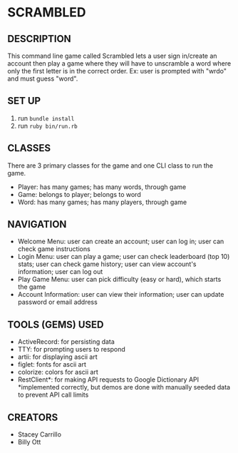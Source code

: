 # SCRAMBLED

## DESCRIPTION
This command line game called Scrambled lets a user sign in/create an account then play a game where they will have to unscramble a word where only the first letter is in the correct order. Ex: user is prompted with "wrdo" and must guess "word".

## SET UP 
1. run `bundle install`
2. run `ruby bin/run.rb`

## CLASSES
There are 3 primary classes for the game and one CLI class to run the game.
  - Player: has many games; has many words, through game
  - Game: belongs to player; belongs to word
  - Word: has many games; has many players, through game

## NAVIGATION
- Welcome Menu: user can create an account; user can log in; user can check game instructions
- Login Menu: user can play a game; user can check leaderboard (top 10) stats; user can check game history; user can view account's information; user can log out
- Play Game Menu: user can pick difficulty (easy or hard), which starts the game
- Account Information: user can view their information; user can update password or email address

## TOOLS (GEMS) USED
- ActiveRecord: for persisting data
- TTY: for prompting users to respond
- artii: for displaying ascii art
- figlet: fonts for ascii art
- colorize: colors for ascii art
- RestClient*: for making API requests to Google Dictionary API
*implemented correctly, but demos are done with manually seeded data to prevent API call limits

## CREATORS
- Stacey Carrillo
- Billy Ott